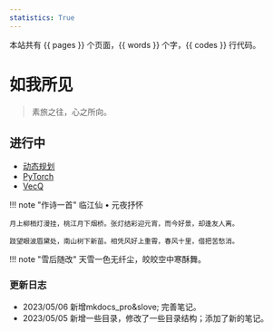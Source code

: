 ```yaml
---
statistics: True
---
```

本站共有 {{ pages }} 个页面，{{ words }} 个字，{{ codes }} 行代码。
# 如我所见
> 素旅之往，心之所向。


## 进行中
 - [动态规划](./为我所学/数据结构与算法/动态规划)
 - [PyTorch](./为我所学/PyTorch)
 - [VecQ](./为我所学/参数量化/VecQ)

!!! note "作诗一首"
    临江仙 • 元夜抒怀

    月上柳梢灯漫挂，桃江月下烟桥。张灯结彩迎元宵，而今好景，却逢友人离。

    跂望眼波眉黛处，南山树下新苗。相凭风好上重霄，春风十里，借把苦愁消。

!!! note "雪后随改"
    天雪一色无纤尘，皎皎空中寒酥舞。


### 更新日志
- 2023/05/06 新增mkdocs_pro&slove; 完善笔记。
- 2023/05/05 新增一些目录，修改了一些目录结构；添加了新的笔记。
